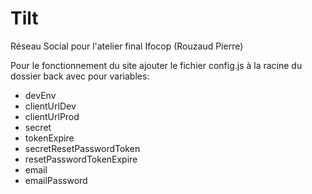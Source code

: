 # Tilt
Réseau Social pour l'atelier final Ifocop (Rouzaud Pierre)

Pour le fonctionnement du site ajouter le fichier config.js à la racine du dossier back
avec pour variables:
* devEnv 
* clientUrlDev 
* clientUrlProd
* secret 
* tokenExpire 
* secretResetPasswordToken 
* resetPasswordTokenExpire 
* email
* emailPassword
